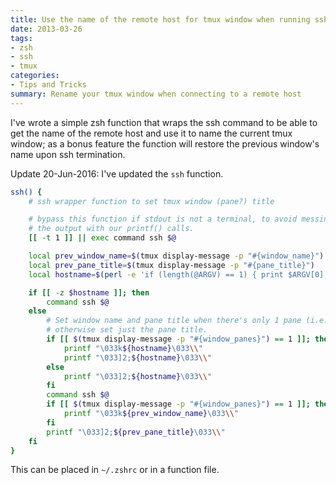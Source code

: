 ```yaml
---
title: Use the name of the remote host for tmux window when running ssh
date: 2013-03-26
tags:
- zsh
- ssh
- tmux
categories:
- Tips and Tricks
summary: Rename your tmux window when connecting to a remote host
---
```


I've wrote a simple zsh function that wraps the ssh command to be able to get
the name of the remote host and use it to name the current tmux window; as a
bonus feature the function will restore the previous window's name upon ssh
termination.

Update 20-Jun-2016: I've updated the `ssh` function.

```bash
ssh() {
    # ssh wrapper function to set tmux window (pane?) title

    # bypass this function if stdout is not a terminal, to avoid messing up
    # the output with our printf() calls.
    [[ -t 1 ]] || exec command ssh $@

    local prev_window_name=$(tmux display-message -p "#{window_name}")
    local prev_pane_title=$(tmux display-message -p "#{pane_title}")
    local hostname=$(perl -e 'if (length(@ARGV) == 1) { print $ARGV[0]; exit; } else { foreach $h (@ARGV) { if ($h =~ /[a-z\._-]+\.[a-z]{2,}/) { print $h; exit; } } }' -- $@)

    if [[ -z $hostname ]]; then
        command ssh $@
    else
        # Set window name and pane title when there's only 1 pane (i.e. the whole window),
        # otherwise set just the pane title.
        if [[ $(tmux display-message -p "#{window_panes}") == 1 ]]; then
            printf "\033k${hostname}\033\\"
            printf "\033]2;${hostname}\033\\"
        else
            printf "\033]2;${hostname}\033\\"
        fi
        command ssh $@
        if [[ $(tmux display-message -p "#{window_panes}") == 1 ]]; then
            printf "\033k${prev_window_name}\033\\"
        fi
        printf "\033]2;${prev_pane_title}\033\\"
    fi
}
```

This can be placed in `~/.zshrc` or in a function file.
